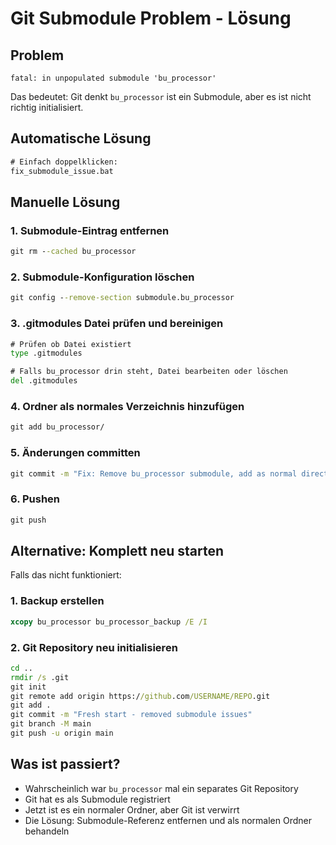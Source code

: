 # Git Submodule Problem - Lösung

## Problem
`fatal: in unpopulated submodule 'bu_processor'`

Das bedeutet: Git denkt `bu_processor` ist ein Submodule, aber es ist nicht richtig initialisiert.

## Automatische Lösung
```cmd
# Einfach doppelklicken:
fix_submodule_issue.bat
```

## Manuelle Lösung

### 1. Submodule-Eintrag entfernen
```cmd
git rm --cached bu_processor
```

### 2. Submodule-Konfiguration löschen
```cmd
git config --remove-section submodule.bu_processor
```

### 3. .gitmodules Datei prüfen und bereinigen
```cmd
# Prüfen ob Datei existiert
type .gitmodules

# Falls bu_processor drin steht, Datei bearbeiten oder löschen
del .gitmodules
```

### 4. Ordner als normales Verzeichnis hinzufügen
```cmd
git add bu_processor/
```

### 5. Änderungen committen
```cmd
git commit -m "Fix: Remove bu_processor submodule, add as normal directory"
```

### 6. Pushen
```cmd
git push
```

## Alternative: Komplett neu starten

Falls das nicht funktioniert:

### 1. Backup erstellen
```cmd
xcopy bu_processor bu_processor_backup /E /I
```

### 2. Git Repository neu initialisieren
```cmd
cd ..
rmdir /s .git
git init
git remote add origin https://github.com/USERNAME/REPO.git
git add .
git commit -m "Fresh start - removed submodule issues"
git branch -M main
git push -u origin main
```

## Was ist passiert?
- Wahrscheinlich war `bu_processor` mal ein separates Git Repository
- Git hat es als Submodule registriert
- Jetzt ist es ein normaler Ordner, aber Git ist verwirrt
- Die Lösung: Submodule-Referenz entfernen und als normalen Ordner behandeln
